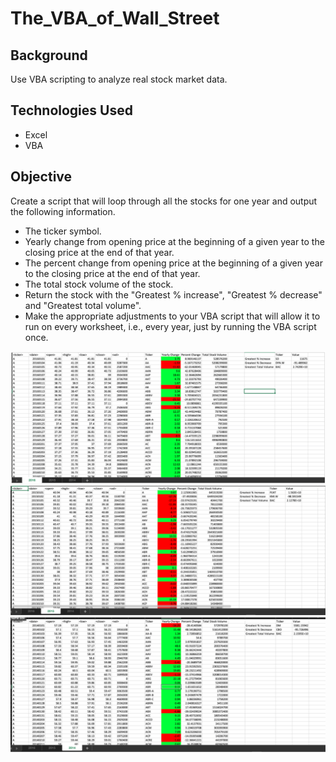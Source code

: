# The_VBA_of_Wall_Street

## Background
Use VBA scripting to analyze real stock market data.

## Technologies Used
- Excel
- VBA

## Objective
Create a script that will loop through all the stocks for one year and output the following information.
- The ticker symbol.
- Yearly change from opening price at the beginning of a given year to the closing price at the end of that year.
- The percent change from opening price at the beginning of a given year to the closing price at the end of that year.
- The total stock volume of the stock.
- Return the stock with the "Greatest % increase", "Greatest % decrease" and "Greatest total volume". 
- Make the appropriate adjustments to your VBA script that will allow it to run on every worksheet, i.e., every year, just by running the VBA script once.

![2016](images/2016.png)
![2015](images/2015.png)
![2014](images/2014.png)
